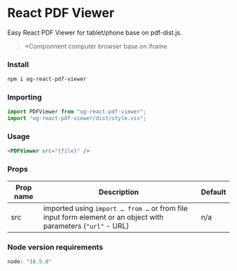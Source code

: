 # React PDF Viewer

Easy React PDF Viewer for tablet/phone base on pdf-dist.js.

> \*Componnent computer browser base on iframe

### Install

```bash
npm i og-react-pdf-viewer
```

### Importing

```js
import PDFViewer from "og-react-pdf-viewer";
import "og-react-pdf-viewer/dist/style.css";
```

### Usage

```html
<PDFViewer src="{file}" />
```

### Props

| Prop name | Description | Default |
| --------- | ----------- | ------- |
| src | imported using `import … from …` or from file input form element or an object with parameters (`"url"` - URL) | n/a |

###  Node version requirements
```bash
node: "18.5.0"
```